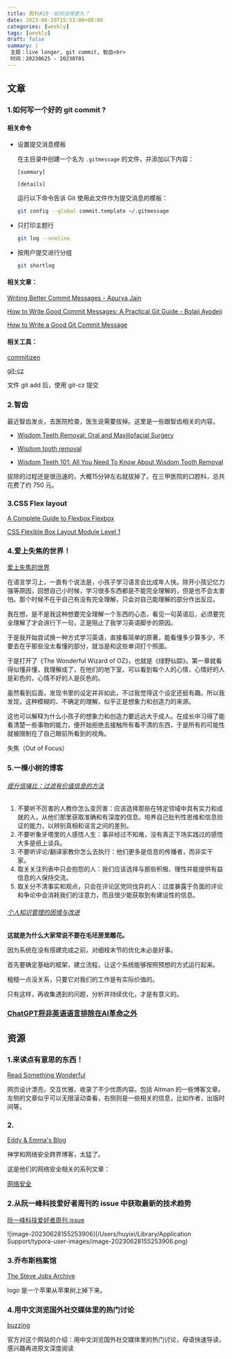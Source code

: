 ```yaml
---
title: 周刊#10：如何活得更久？
date: 2023-06-20T15:53:00+08:00
categories: [weekly]
tags: [weekly]
draft: false
summary: |
 主题：live longer, git commit, 智齿<br>
 时间：20230625 - 20230701
---
```


## 文章

### 1.如何写一个好的 git commit ?

#### 相关命令

 - 设置提交消息模板

   在主目录中创建一个名为 `.gitmessage` 的文件，并添加以下内容：

   ```
   [summary]
   
   [details]
   ```

   运行以下命令告诉 Git 使用此文件作为提交消息的模板：

   ```bash
   git config --global commit.template ~/.gitmessage
   ```

   

- 只打印主题行

  ```bash
  git log --oneline
  ```

- 按用户提交进行分组

  ```bash
  git shortlog
  ```

#### 相关文章：

[Writing Better Commit Messages  - Apurva Jain](https://medium.com/swlh/writing-better-commit-messages-9b0b6ff60c67)

[How to Write Good Commit Messages: A Practical Git Guide - Bolaji Ayodeji](https://www.freecodecamp.org/news/writing-good-commit-messages-a-practical-guide/)


[How to Write a Good Git Commit Message](https://blog.ossph.org/how-to-write-a-good-git-commit-message/)

#### 相关工具：

[commitizen](https://github.com/commitizen/cz-cli)

[git-cz](https://github.com/streamich/git-cz)

文件 git add 后，使用 git-cz 提交

### 2.智齿

最近智齿发炎，去医院检查，医生说需要拔掉。这里是一些跟智齿相关的内容。

- [Wisdom Teeth Removal: Oral and Maxillofacial Surgery ](https://www.healthhub.sg/a-z/diseases-and-conditions/486/oral_maxillofacial_surgery_sdhf)

- [Wisdom tooth removal ](https://www.nhs.uk/conditions/wisdom-tooth-removal/)
- [Wisdom Teeth 101: All You Need To Know About Wisdom Tooth Removal](https://ntuchealth.sg/denticare/resources/wisdom-teeth-101-all-you-need-to-know-about-wisdom-tooth-removal)

拔除的过程还是很迅速的，大概15分钟左右就拔掉了。在三甲医院的口腔科，总共花费了约 750 元。

### 3.CSS Flex layout

[A Complete Guide to Flexbox  Flexbox](https://css-tricks.com/snippets/css/a-guide-to-flexbox/#aa-flexbox-properties)

[CSS Flexible Box Layout Module Level 1](https://www.w3.org/TR/css-flexbox-1/#intro)

### 4.爱上失焦的世界！

[爱上失焦的世界](https://subnooc.com/posts/to-love-the-blur-world)

在语言学习上，一直有个说法是，小孩子学习语言会比成年人快。除开小孩记忆力强等原因，回想自己小时候，学习很多东西都是不能完全理解的，但是也不会太害怕。那个时候不在乎自己有没有完全理解，只会对自己能理解的部分作出反应。

我在想，是不是我这种想要完全理解一个东西的心态，看见一句英语后，必须要完全理解了才会进行下一句，正是阻止了我学习英语脚步的原因。

于是我开始尝试换一种方式学习英语，直接看简单的原著，能看懂多少算多少，不要去在乎那些没太看懂的部分，就当是和这些单词打个照面。

于是打开了《The Wonderful Wizard of OZ》，也就是《绿野仙踪》。第一章就看得似懂非懂，我理解成了，在他们的地下室，可以看到每个人的心情，心情好的人是彩色的，心情不好的人是灰色的。

虽然看到后面，发现书里的设定并非如此，不过我觉得这个设定还挺有趣。所以我发现，这种模糊的、不确定的理解，似乎正是想象力和创造力的来源。

这也可以解释为什么小孩子的想象力和创造力要远远大于成人。在成长中习得了能看清楚一些事物的能力，便开始拒绝去接触所有看不清的东西，于是所有的可能性就被限制在了自己眼前所看到的视角。



失焦（Out of Focus）

### 5.一棵小树的博客

###### [提升信噪比：过滤有价值信息的方法](https://yeshu.cloud/posts/newsletter-69/)

1. 不要听不厉害的人教你怎么变厉害：应该选择那些在特定领域中具有实力和成就的人，从他们那里获取准确和有深度的信息。培养自己批判性思维和信息验证的能力，以辨别真相和谣言之间的差别。
2. 不要听象牙塔里的人感悟人生：事非经过不知难，没有真正下场实践过的感悟大多是纸上谈兵。
3. 不要听评论/翻译家教你怎么去执行：他们更多是信息的传播者，而非实干家。
4. 取关关注列表中只会抱怨的人：我们应该选择与那些积极、理性并能提供有益信息的人保持交流。
5. 取关分不清事实和观点，只会在评论区党同伐异的人：过度暴露于负面的评论和争论中会消耗我们的注意力，而且很少能获取到有建设性的信息。

###### [个人知识管理的困境与改进](https://yeshu.cloud/posts/newsletter-51)

**这就是为什么大家常说不要在毛坯房里雕花。**

因为系统在没有搭建完成之前，对细枝末节的优化未必是好事。

首先要确定基础的框架，建立流程，让这个系统能够按照预想的方式运行起来。

粗糙一点没关系，只要它对我们的工作是有实际价值的。

只有这样，再收集遇到的问题，分析并持续优化，才是有意义的。

### [ChatGPT将非英语语言排除在AI革命之外](https://clip.owenyoung.com/2023/06/04/chat-gpt-is-cutting-non-english-languages-out-of-the-ai-revolution/#chatgpt将非英语语言排除在ai革命之外--wired)



## 资源

### 1.来读点有意思的东西！

[Read Something Wonderful](https://readsomethingwonderful.com/)

网页设计漂亮，交互优雅，收录了不少优质内容。包括 Altman 的一些博客文章。左侧的文章似乎可以无限滚动查看，右侧则是一些相关的信息，比如作者，出版时间等。

### 2.

[Eddy & Emma's Blog](https://eddyemma.com/)

神学和网络安全跨界博客，太猛了。

这是他们的网络安全相关的系列文章： 

[网络安全](https://eddyemma.com/scientific-access/)

### 2.从阮一峰科技爱好者周刊的 issue 中获取最新的技术趋势

[阮一峰科技爱好者周刊 issue](https://github.com/ruanyf/weekly/issues)

![image-20230628155253906](/Users/huyixi/Library/Application Support/typora-user-images/image-20230628155253906.png)



### 3.乔布斯档案馆

[The Steve Jobs Archive](https://stevejobsarchive.com/)

logo 是一个苹果从苹果树上掉下来。

### 4.用中文浏览国外社交媒体里的热门讨论

[buzzing](https://www.buzzing.cc)

官方对这个网站的介绍：用中文浏览国外社交媒体里的热门讨论，母语快速导读， 感兴趣再进原文深度阅读
